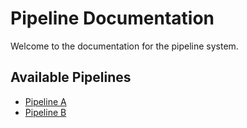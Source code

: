# Pipeline Documentation

Welcome to the documentation for the pipeline system.

## Available Pipelines

- [Pipeline A](api/pipelines.pipeline_a.md)
- [Pipeline B](api/pipelines.pipeline_b.md)
